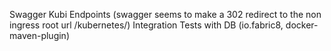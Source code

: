 Swagger Kubi Endpoints (swagger seems to make a 302 redirect to the non ingress root url /kubernetes/)
Integration Tests with DB (io.fabric8, docker-maven-plugin)
